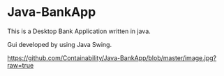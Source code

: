 # Java-BankApp
This is a Desktop Bank Application written in java.

Gui developed by using Java Swing.

https://github.com/Containability/Java-BankApp/blob/master/image.jpg?raw=true